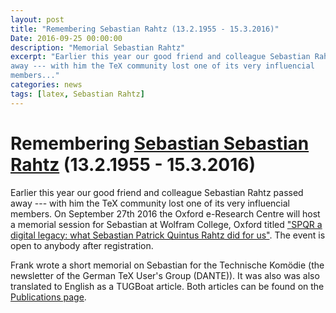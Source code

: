 ```yaml
---
layout: post
title: "Remembering Sebastian Rahtz (13.2.1955 - 15.3.2016)"
Date: 2016-09-25 00:00:00
description: "Memorial Sebastian Rahtz"
excerpt: "Earlier this year our good friend and colleague Sebastian Rahtz passed
away --- with him the TeX community lost one of its very influencial
members..."
categories: news
tags: [latex, Sebastian Rahtz]
---
```


# Remembering [Sebastian Sebastian Rahtz](https://en.wikipedia.org/wiki/Sebastian_Rahtz) (13.2.1955 - 15.3.2016)

Earlier this year our good friend and colleague Sebastian Rahtz passed
away --- with him the TeX community lost one of its very influencial
members.
On September 27th 2016 the Oxford e-Research Centre will host a memorial
session for Sebastian at Wolfram College, Oxford titled ["SPQR a
digital legacy: what Sebastian Patrick Quintus Rahtz did for
us"](https://www.oerc.ox.ac.uk/sebastian-rahtz). The event is open to anybody after registration.

Frank wrote a short memorial on Sebastian for the Technische Komödie
(the newsletter of the German TeX User's Group (DANTE)). It was also was
also translated to English as a TUGBoat article. Both articles can be found on the [Publications
page]({{site.baseurl}}/publications/).

